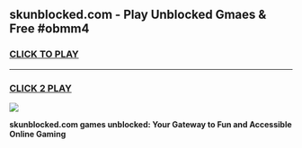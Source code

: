 
## skunblocked.com - Play Unblocked Gmaes & Free #obmm4
<h3>
<a href="https://news.freeplayer.one?title=skunblocked.com&ref=27F">CLICK TO PLAY</a></h3>
<hr>

<h3>
<a href="https://news.freeplayer.one?title=skunblocked.com&ref=27F">CLICK 2 PLAY</a>
  
</h3>

<a href="https://news.freeplayer.one?title=skunblocked.com&ref=27F/"><img src="https://clearcache.store/games.png"></a>


**skunblocked.com games unblocked: Your Gateway to Fun and Accessible Online Gaming**
